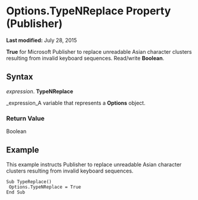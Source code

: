 
# Options.TypeNReplace Property (Publisher)

 **Last modified:** July 28, 2015

 **True** for Microsoft Publisher to replace unreadable Asian character clusters resulting from invalid keyboard sequences. Read/write **Boolean**.

## Syntax

 _expression_. **TypeNReplace**

 _expression_A variable that represents a  **Options** object.


### Return Value

Boolean


## Example

This example instructs Publisher to replace unreadable Asian character clusters resulting from invalid keyboard sequences.


```
Sub TypeReplace() 
 Options.TypeNReplace = True 
End Sub
```

